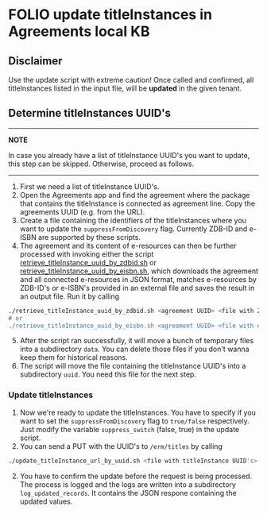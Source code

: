 # FOLIO update titleInstances in Agreements local KB

## Disclaimer

Use the update script with extreme caution! Once called and confirmed, all titleInstances listed in the input file, will be **updated** in the given tenant.

## Determine titleInstances UUID's

---
**NOTE**

In case you already have a list of titleInstance UUID's you want to update, this step can be skipped. Otherwise, proceed as follows.

---

1. First we need a list of titleInstance UUID's.
2. Open the Agreements app and find the agreement where the package that contains the titleInstance is connected as agreement line. Copy the agreements UUID (e.g. from the URL).
3. Create a file containing the identifiers of the titleInstances where you want to update the ```suppressFromDiscovery``` flag. Currently ZDB-ID and e-ISBN are supported by these scripts.
4. The agreement and its content of e-resources can then be further processed with invoking either the script [retrieve_titleInstance_uuid_by_zdbid.sh](retrieve_titleInstance_uuid_by_zdbid.sh) or [retrieve_titleInstance_uuid_by_eisbn.sh](retrieve_titleInstance_uuid_by_eisbn.sh), which downloads the agreement and all connected e-resources in JSON format, matches e-resources by ZDB-ID's or e-ISBN's provided in an external file and saves the result in an output file. Run it by calling

```bash
./retrieve_titleInstance_uuid_by_zdbid.sh <agreement UUID> <file with ZDB-ID's>
# or
./retrieve_titleInstance_uuid_by_eisbn.sh <agreement UUID> <file with e-ISBN's>
```

5. After the script ran successfully, it will move a bunch of temporary files into a subdirectory ```data```. You can delete those files if you don't wanna keep them for historical reasons.
6. The script will move the file containing the titleInstance UUID's into a subdirectory ```uuid```. You need this file for the next step.

### Update titleInstances

1. Now we're ready to update the titleInstances. You have to specify if you want to set the ```suppressFromDiscovery``` flag to ```true/false``` respectively. Just modify the variable ```suppress_switch``` (false, true) in the update script.
2. You can send a PUT with the UUID's to ```/erm/titles``` by calling

```bash
./update_titleInstance_url_by_uuid.sh <file with titleInstance UUID's>
```

2. You have to confirm the update before the request is being processed. The process is logged and the logs are written into a subdirectory ```log_updated_records```. It contains the JSON respone containing the updated values.
